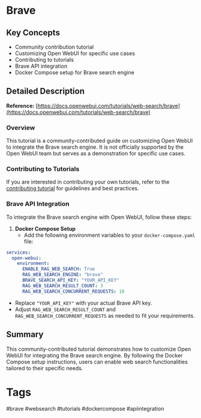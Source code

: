 # Brave

## Key Concepts
- Community contribution tutorial
- Customizing Open WebUI for specific use cases
- Contributing to tutorials
- Brave API integration
- Docker Compose setup for Brave search engine

## Detailed Description

**Reference:** [https://docs.openwebui.com/tutorials/web-search/brave](https://docs.openwebui.com/tutorials/web-search/brave)

### Overview
This tutorial is a community-contributed guide on customizing Open WebUI to integrate the Brave search engine. It is not officially supported by the Open WebUI team but serves as a demonstration for specific use cases.

### Contributing to Tutorials
If you are interested in contributing your own tutorials, refer to the [contributing tutorial](https://docs.openwebui.com/tutorials/web-search/brave) for guidelines and best practices.

### Brave API Integration

To integrate the Brave search engine with Open WebUI, follow these steps:

1. **Docker Compose Setup**
   - Add the following environment variables to your `docker-compose.yaml` file:
```yaml
services:
  open-webui:
    environment:
      ENABLE_RAG_WEB_SEARCH: True
      RAG_WEB_SEARCH_ENGINE: "brave"
      BRAVE_SEARCH_API_KEY: "YOUR_API_KEY"
      RAG_WEB_SEARCH_RESULT_COUNT: 3
      RAG_WEB_SEARCH_CONCURRENT_REQUESTS: 10
```
   - Replace `"YOUR_API_KEY"` with your actual Brave API key.
   - Adjust `RAG_WEB_SEARCH_RESULT_COUNT` and `RAG_WEB_SEARCH_CONCURRENT_REQUESTS` as needed to fit your requirements.

## Summary
This community-contributed tutorial demonstrates how to customize Open WebUI for integrating the Brave search engine. By following the Docker Compose setup instructions, users can enable web search functionalities tailored to their specific needs.

# Tags
#brave #websearch #tutorials #dockercompose #apiintegration
